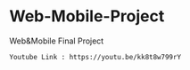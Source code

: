 # Web-Mobile-Project
Web&amp;Mobile Final Project

```````
Youtube Link : https://youtu.be/kk8t8w799rY

